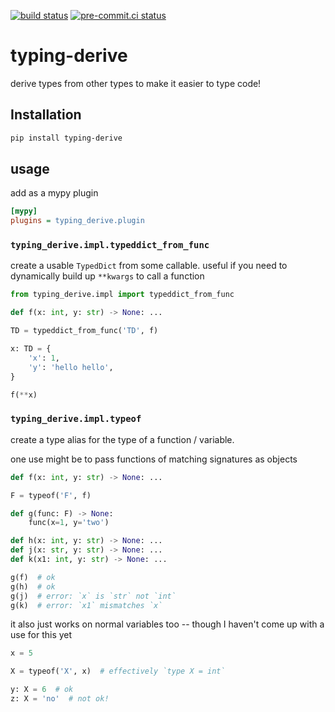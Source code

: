 [![build status](https://github.com/asottile/typing-derive/actions/workflows/main.yml/badge.svg)](https://github.com/asottile/typing-derive/actions/workflows/main.yml)
[![pre-commit.ci status](https://results.pre-commit.ci/badge/github/asottile/typing-derive/main.svg)](https://results.pre-commit.ci/latest/github/asottile/typing-derive/main)

typing-derive
=============

derive types from other types to make it easier to type code!

## Installation

```bash
pip install typing-derive
```

## usage

add as a mypy plugin

```ini
[mypy]
plugins = typing_derive.plugin
```

### `typing_derive.impl.typeddict_from_func`

create a usable `TypedDict` from some callable.  useful if you need to
dynamically build up `**kwargs` to call a function

```python
from typing_derive.impl import typeddict_from_func

def f(x: int, y: str) -> None: ...

TD = typeddict_from_func('TD', f)

x: TD = {
    'x': 1,
    'y': 'hello hello',
}

f(**x)
```

### `typing_derive.impl.typeof`

create a type alias for the type of a function / variable.

one use might be to pass functions of matching signatures as objects

```python
def f(x: int, y: str) -> None: ...

F = typeof('F', f)

def g(func: F) -> None:
    func(x=1, y='two')

def h(x: int, y: str) -> None: ...
def j(x: str, y: str) -> None: ...
def k(x1: int, y: str) -> None: ...

g(f)  # ok
g(h)  # ok
g(j)  # error: `x` is `str` not `int`
g(k)  # error: `x1` mismatches `x`
```

it also just works on normal variables too -- though I haven't come up with a
use for this yet

```python
x = 5

X = typeof('X', x)  # effectively `type X = int`

y: X = 6  # ok
z: X = 'no'  # not ok!
```
